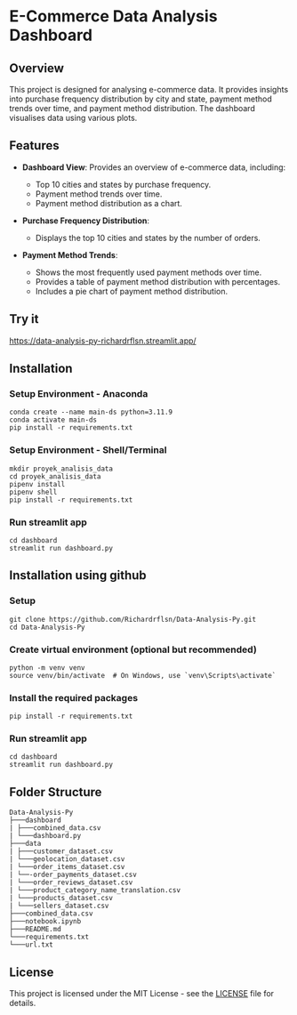 # E-Commerce Data Analysis Dashboard

## Overview

This project is designed for analysing e-commerce data. It provides insights into purchase frequency distribution by city and state, payment method trends over time, and payment method distribution. The dashboard visualises data using various plots.

## Features

- **Dashboard View**: Provides an overview of e-commerce data, including:
  - Top 10 cities and states by purchase frequency.
  - Payment method trends over time.
  - Payment method distribution as a chart.

- **Purchase Frequency Distribution**: 
  - Displays the top 10 cities and states by the number of orders.

- **Payment Method Trends**: 
  - Shows the most frequently used payment methods over time.
  - Provides a table of payment method distribution with percentages.
  - Includes a pie chart of payment method distribution.

## Try it

https://data-analysis-py-richardrflsn.streamlit.app/

## Installation

### Setup Environment - Anaconda
```
conda create --name main-ds python=3.11.9
conda activate main-ds
pip install -r requirements.txt
```
### Setup Environment - Shell/Terminal
```
mkdir proyek_analisis_data
cd proyek_analisis_data
pipenv install
pipenv shell
pip install -r requirements.txt
```
### Run streamlit app
```
cd dashboard
streamlit run dashboard.py
```

## Installation using github

### Setup
```
git clone https://github.com/Richardrflsn/Data-Analysis-Py.git
cd Data-Analysis-Py
```
### Create virtual environment (optional but recommended)
```
python -m venv venv
source venv/bin/activate  # On Windows, use `venv\Scripts\activate`
```
### Install the required packages
```
pip install -r requirements.txt
```
### Run streamlit app
```
cd dashboard
streamlit run dashboard.py
```
## Folder Structure
```
Data-Analysis-Py
├───dashboard
| ├───combined_data.csv
| └───dashboard.py
├───data
| ├───customer_dataset.csv
| └───geolocation_dataset.csv
| └───order_items_dataset.csv
| └──-order_payments_dataset.csv
| └───order_reviews_dataset.csv
| └───product_category_name_translation.csv
| └───products_dataset.csv
| └───sellers_dataset.csv
├───combined_data.csv
├───notebook.ipynb
├───README.md
└───requirements.txt
└───url.txt
```

## License

This project is licensed under the MIT License - see the [LICENSE](LICENSE) file for details.
